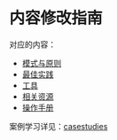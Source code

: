# 内容修改指南

对应的内容：

 - [模式与原则](pattern.md)
 - [最佳实践](practise.md)
 - [工具](tool.md)
 - [相关资源](resources.md)
 - [操作手册](manual.md)

案例学习详见：[casestudies](casestudies)
